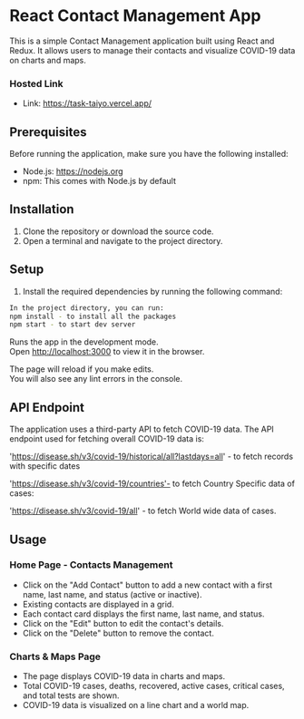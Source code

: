 # React Contact Management App

This is a simple Contact Management application built using React and Redux. It allows users to manage their contacts and visualize COVID-19 data on charts and maps.

### Hosted Link
- Link: https://task-taiyo.vercel.app/

## Prerequisites

Before running the application, make sure you have the following installed:

- Node.js: https://nodejs.org
- npm: This comes with Node.js by default

## Installation

1. Clone the repository or download the source code.
2. Open a terminal and navigate to the project directory.

## Setup

1. Install the required dependencies by running the following command:

```bash
In the project directory, you can run:
npm install - to install all the packages
npm start - to start dev server
```
Runs the app in the development mode.\
Open [http://localhost:3000](http://localhost:3000) to view it in the browser.

The page will reload if you make edits.\
You will also see any lint errors in the console.

## API Endpoint
The application uses a third-party API to fetch COVID-19 data. The API endpoint used for fetching overall COVID-19 data is: 


'https://disease.sh/v3/covid-19/historical/all?lastdays=all' - to fetch records with specific dates


'https://disease.sh/v3/covid-19/countries'- to fetch Country Specific data of cases:


'https://disease.sh/v3/covid-19/all' - to fetch World wide data of cases.  

## Usage
### Home Page - Contacts Management

- Click on the "Add Contact" button to add a new contact with a first name, last name, and status (active or inactive).
- Existing contacts are displayed in a grid.
- Each contact card displays the first name, last name, and status.
- Click on the "Edit" button to edit the contact's details.
- Click on the "Delete" button to remove the contact.
### Charts & Maps Page

- The page displays COVID-19 data in charts and maps.
- Total COVID-19 cases, deaths, recovered, active cases, critical cases, and total tests are shown.
- COVID-19 data is visualized on a line chart and a world map.
